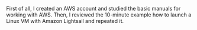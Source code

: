First of all, I created an AWS account and studied the basic manuals for working with AWS.
Then, I reviewed the 10-minute example how to launch a Linux VM with Amazon Lightsail and repeated it. 